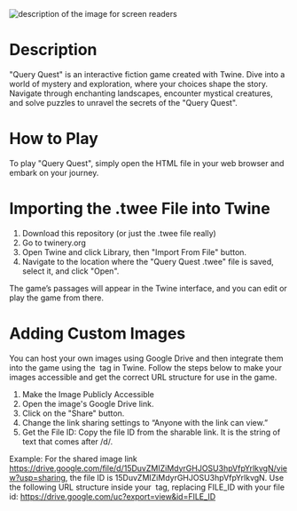 <img src="https://drive.google.com/uc?export=view&id=15DuvZMIZiMdyrGHJOSU3hpVfpYrlkvgN" alt="description of the image for screen readers">

# Description
"Query Quest" is an interactive fiction game created with Twine. Dive into a world of mystery and exploration, where your choices shape the story. Navigate through enchanting landscapes, encounter mystical creatures, and solve puzzles to unravel the secrets of the "Query Quest".

# How to Play
To play "Query Quest", simply open the HTML file in your web browser and embark on your journey.

# Importing the .twee File into Twine
1. Download this repository (or just the .twee file really)
2. Go to twinery.org
3. Open Twine and click Library, then "Import From File" button.
4. Navigate to the location where the "Query Quest .twee" file is saved, select it, and click "Open".
   
The game’s passages will appear in the Twine interface, and you can edit or play the game from there.

# Adding Custom Images
You can host your own images using Google Drive and then integrate them into the game using the <img> tag in Twine. Follow the steps below to make your images accessible and get the correct URL structure for use in the game.

1. Make the Image Publicly Accessible
2. Open the image's Google Drive link.
3. Click on the "Share" button.
4. Change the link sharing settings to “Anyone with the link can view.”
5. Get the File ID: Copy the file ID from the sharable link. It is the string of text that comes after /d/.

Example: For the shared image link https://drive.google.com/file/d/15DuvZMIZiMdyrGHJOSU3hpVfpYrlkvgN/view?usp=sharing, the file ID is 15DuvZMIZiMdyrGHJOSU3hpVfpYrlkvgN. Use the following URL structure inside your <img> tag, replacing FILE_ID with your file id: https://drive.google.com/uc?export=view&id=FILE_ID

